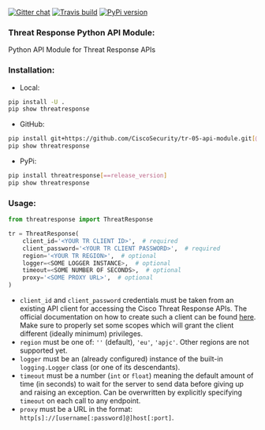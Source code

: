 [![Gitter chat](https://img.shields.io/badge/gitter-join%20chat-brightgreen.svg)](https://gitter.im/CiscoSecurity/Threat-Response "Gitter chat")
[![Travis build](https://travis-ci.com/CiscoSecurity/tr-05-api-module.svg)](https://travis-ci.com/CiscoSecurity/tr-05-api-module)
[![PyPi version](https://img.shields.io/pypi/v/threatresponse.svg)](https://pypi.python.org/pypi/threatresponse)

### Threat Response Python API Module:

Python API Module for Threat Response APIs

### Installation:

* Local:

```bash
pip install -U .
pip show threatresponse
```

* GitHub:

```bash
pip install git+https://github.com/CiscoSecurity/tr-05-api-module.git[@branch_name_or_release_version]
pip show threatresponse
```

* PyPi:

```bash
pip install threatresponse[==release_version]
pip show threatresponse
```

### Usage:

```python
from threatresponse import ThreatResponse

tr = ThreatResponse(
    client_id='<YOUR TR CLIENT ID>',  # required
    client_password='<YOUR TR CLIENT PASSWORD>',  # required
    region='<YOUR TR REGION>',  # optional
    logger=<SOME LOGGER INSTANCE>,  # optional
    timeout=<SOME NUMBER OF SECONDS>,  # optional
    proxy='<SOME PROXY URL>',  # optional
)
```

- `client_id` and `client_password` credentials must be taken from an existing
API client for accessing the Cisco Threat Response APIs.
The official documentation on how to create such a client can be found
[here](https://visibility.amp.cisco.com/#/help/integration).
Make sure to properly set some scopes which will grant the client
different (ideally minimum) privileges.
- `region` must be one of: `''` (default), `'eu'`, `'apjc'`.
Other regions are not supported yet.
- `logger` must be an (already configured) instance of the built-in
`logging.Logger` class (or one of its descendants).
- `timeout` must be a number (`int` or `float`) meaning the default amount of
time (in seconds) to wait for the server to send data before giving up and
raising an exception. Can be overwritten by explicitly specifying `timeout` on
each call to any endpoint.
- `proxy` must be a URL in the format: `http[s]://[username[:password]@]host[:port]`.
